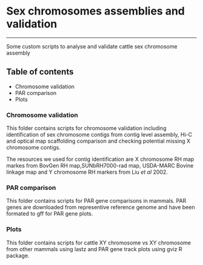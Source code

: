 # Sex chromosomes assemblies and validation
---

Some custom scripts to analyse and validate cattle sex chromosome assembly

## Table of contents
* Chromosome validation
* PAR comparison
* Plots

### Chromosome validation

This folder contains scripts for chromosome validation including
identification of sex chromosome contigs from contig level
assembly, Hi-C and optical map scaffolding comparison and checking
potential missing X chromosome contigs.

The resources we used for contig identification are X chromosome RH
map markes from BovGen RH map,SUNbRH7000-rad map, USDA-MARC Bovine
linkage map and Y chromosome RH markers from Liu <em>et al</em> 2002.

### PAR comparison

This folder contains scripts for PAR gene comparisons in mammals. PAR
genes are downloaded from representive reference genome and have been
formated to gff for PAR gene plots. 

### Plots

This folder contains scripts for cattle XY chromosome vs XY chromosome
from other mammals using lastz and PAR gene track plots using gviz R package.
